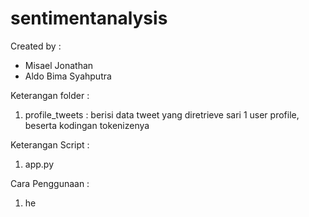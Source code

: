 # sentimentanalysis
Created by :
- Misael Jonathan
- Aldo Bima Syahputra

Keterangan folder :
1) profile_tweets : berisi data tweet yang diretrieve sari 1 user profile, beserta kodingan tokenizenya

Keterangan Script :
1) app.py

Cara Penggunaan :
1) he